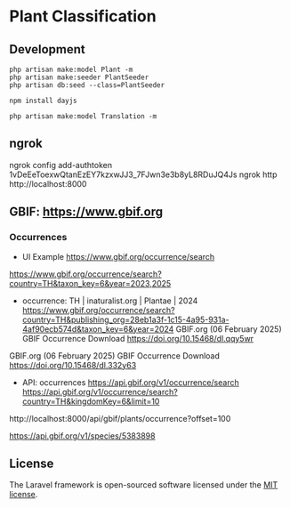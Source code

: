 # Plant Classification

## Development
```
php artisan make:model Plant -m
php artisan make:seeder PlantSeeder
php artisan db:seed --class=PlantSeeder

npm install dayjs

php artisan make:model Translation -m
```

## ngrok
ngrok config add-authtoken 1vDeEeToexwQtanEzEY7kzxwJJ3_7FJwn3e3b8yL8RDuJQ4Js
ngrok http http://localhost:8000

## GBIF: https://www.gbif.org

### Occurrences

- UI Example
https://www.gbif.org/occurrence/search

https://www.gbif.org/occurrence/search?country=TH&taxon_key=6&year=2023,2025

- occurrence: TH | inaturalist.org | Plantae | 2024
https://www.gbif.org/occurrence/search?country=TH&publishing_org=28eb1a3f-1c15-4a95-931a-4af90ecb574d&taxon_key=6&year=2024
GBIF.org (06 February 2025) GBIF Occurrence Download  https://doi.org/10.15468/dl.qqy5wr

GBIF.org (06 February 2025) GBIF Occurrence Download  https://doi.org/10.15468/dl.332y63

- API: occurrences
https://api.gbif.org/v1/occurrence/search
https://api.gbif.org/v1/occurrence/search?country=TH&kingdomKey=6&limit=10

http://localhost:8000/api/gbif/plants/occurrence?offset=100

https://api.gbif.org/v1/species/5383898


## License

The Laravel framework is open-sourced software licensed under the [MIT license](https://opensource.org/licenses/MIT).
